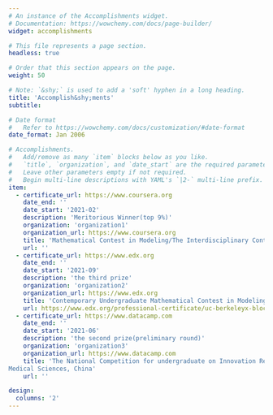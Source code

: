 ```yaml
---
# An instance of the Accomplishments widget.
# Documentation: https://wowchemy.com/docs/page-builder/
widget: accomplishments

# This file represents a page section.
headless: true

# Order that this section appears on the page.
weight: 50

# Note: `&shy;` is used to add a 'soft' hyphen in a long heading.
title: 'Accomplish&shy;ments'
subtitle:

# Date format
#   Refer to https://wowchemy.com/docs/customization/#date-format
date_format: Jan 2006

# Accomplishments.
#   Add/remove as many `item` blocks below as you like.
#   `title`, `organization`, and `date_start` are the required parameters.
#   Leave other parameters empty if not required.
#   Begin multi-line descriptions with YAML's `|2-` multi-line prefix.
item:
  - certificate_url: https://www.coursera.org
    date_end: ''
    date_start: '2021-02'
    description: 'Meritorious Winner(top 9%)'
    organization: 'organization1'
    organization_url: https://www.coursera.org
    title: 'Mathematical Contest in Modeling/The Interdisciplinary Contest in Modeling(MCM/ICM)'
    url: ''
  - certificate_url: https://www.edx.org
    date_end: ''
    date_start: '2021-09'
    description: 'the third prize'
    organization: 'organization2'
    organization_url: https://www.edx.org
    title: 'Contemporary Undergraduate Mathematical Contest in Modeling(CUMCM), China'
    url: https://www.edx.org/professional-certificate/uc-berkeleyx-blockchain-fundamentals
  - certificate_url: https://www.datacamp.com
    date_end: ''
    date_start: '2021-06'
    description: 'the second prize(preliminary round)'
    organization: 'organization3'
    organization_url: https://www.datacamp.com
    title: 'The National Competition for undergraduate on Innovation Research & Experimental Design in Basic
Medical Sciences, China'
    url: ''

design:
  columns: '2'
---
```

